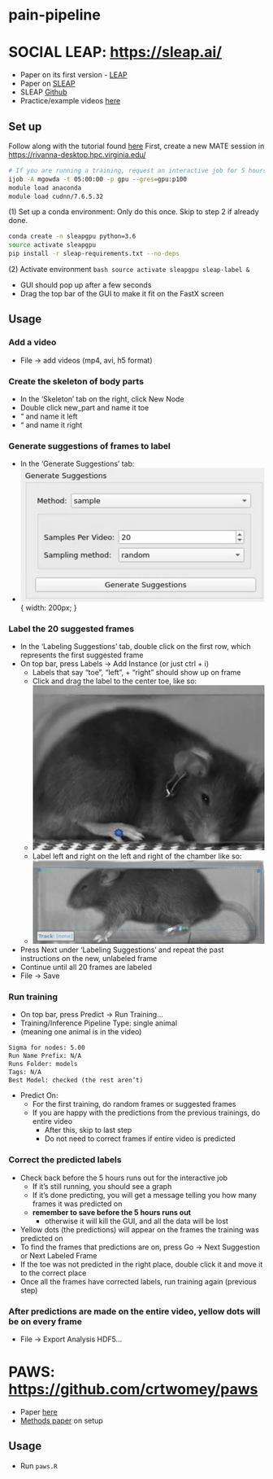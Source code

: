 # pain-pipeline

# SOCIAL LEAP: https://sleap.ai/ 

* Paper on its first version - [LEAP](https://www.nature.com/articles/s41592-018-0234-5)
* Paper on [SLEAP](https://www.biorxiv.org/content/10.1101/2020.08.31.276246v1)
* SLEAP [Github](https://github.com/murthylab/sleap)
* Practice/example videos [here](https://upenn.app.box.com/s/oro330k43pnqskss4prdvdzvdtubuin5)

## Set up
Follow along with the tutorial found [here](https://sleap.ai/tutorials/tutorial.html)
First, create a new MATE session in https://rivanna-desktop.hpc.virginia.edu/ 
```bash
# If you are running a training, request an interactive job for 5 hours: 
ijob -A mgowda -t 05:00:00 -p gpu --gres=gpu:p100 
module load anaconda 
module load cudnn/7.6.5.32
```

(1) Set up a conda environment: 
    Only do this once. Skip to step 2 if already done. 
```bash
conda create -n sleapgpu python=3.6 
source activate sleapgpu 
pip install -r sleap-requirements.txt --no-deps
```

(2) Activate environment 
    ```bash
    source activate sleapgpu
    sleap-label &
    ```
* GUI should pop up after a few seconds 
* Drag the top bar of the GUI to make it fit on the FastX screen  

## Usage 
### Add a video  
* File → add videos (mp4, avi, h5 format) 
### Create the skeleton of body parts 
* In the ‘Skeleton’ tab on the right, click New Node
* Double click new_part and name it toe
* “ and name it left 
* “ and name it right 
### Generate suggestions of frames to label
* In the ‘Generate Suggestions’ tab: 
* ![Alt text](readme-images/suggestions.png?raw=true "Title"){ width: 200px; }
### Label the 20 suggested frames  
* In the ‘Labeling Suggestions’ tab, double click on the first row, which represents the first suggested frame 
* On top bar, press Labels → Add Instance (or just ctrl + i) 
  * Labels that say “toe”, “left”, + “right” should show up on frame
  * Click and drag the label to the center toe, like so: 
  * ![Alt text](readme-images/toe.png?raw=true "Title")
  * Label left and right on the left and right of the chamber like so: 
  * ![Alt text](readme-images/left-right.png?raw=true "Title")
* Press Next under ‘Labeling Suggestions’ and repeat the past instructions on the new, unlabeled frame
* Continue until all 20 frames are labeled 
* File → Save
### Run training 
* On top bar, press Predict → Run Training… 
* Training/Inference Pipeline Type: single animal 
* (meaning one animal is in the video) 
```
Sigma for nodes: 5.00
Run Name Prefix: N/A
Runs Folder: models 
Tags: N/A
Best Model: checked (the rest aren’t) 
```
* Predict On: 
  * For the first training, do random frames or suggested frames
  * If you are happy with the predictions from the previous trainings, do entire video
    * After this, skip to last step
    * Do not need to correct frames if entire video is predicted
### Correct the predicted labels 
* Check back before the 5 hours runs out for the interactive job
  * If it’s still running, you should see a graph
  * If it’s done predicting, you will get a message telling you how many frames it was predicted on 
  * **remember to save before the 5 hours runs out**
    * otherwise it will kill the GUI, and all the data will be lost
* Yellow dots (the predictions) will appear on the frames the training was predicted on 
* To find the frames that predictions are on, press Go → Next Suggestion or Next Labeled Frame 
* If the toe was not predicted in the right place, double click it and move it to the correct place 
* Once all the frames have corrected labels, run training again (previous step) 
### After predictions are made on the entire video, yellow dots will be on every frame 
* File → Export Analysis HDF5… 


# PAWS: https://github.com/crtwomey/paws 
* Paper [here](https://elifesciences.org/articles/57258) 
* [Methods paper](https://www.sciencedirect.com/science/article/pii/S2666166721000290) on setup 

## Usage
* Run ```paws.R```
